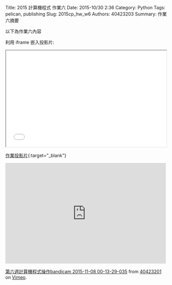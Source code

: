 Title: 2015 計算機程式 作業六
Date: 2015-10/30 2:36
Category: Python
Tags: pelican, publishing
Slug: 2015cp_hw_w6
Authors: 40423203
Summary: 作業六摘要

以下為作業六內容

利用 iframe 嵌入投影片:

<iframe src="40423203_cp_w6_p.html" width="500" height="300"></iframe>

[作業投影片](40423203_cp_w6_p.html){:target="_blank"}

<iframe src="https://player.vimeo.com/video/144983217" width="500" height="313" frameborder="0" webkitallowfullscreen mozallowfullscreen allowfullscreen></iframe> <p><a href="https://vimeo.com/144983217">第六週計算機程式操作bandicam 2015-11-08 00-13-29-035</a> from <a href="https://vimeo.com/user45597735">40423201</a> on <a href="https://vimeo.com">Vimeo</a>.</p>